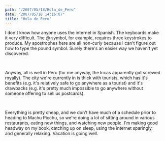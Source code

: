 ```yaml
---
path: "/2007/05/18/Hola_de_Peru" 
date: "2007/05/18 14:16:07" 
title: "Hola de Peru" 
---
```

<p>I don't know how anyone uses the internet in Spanish. The keyboards make it very difficult. The @ symbol, for example, requires three keystrokes to produce. My apostrophes here are all non-curly because I can't figure out how to type the pound symbol. Surely there's an easier way we haven't yet discovered.</p><br><p>Anyway, all is well in Peru (for me anyway, the Incas apparently got screwed royally). The city we're currently in is thick with tourists, which has it's benefits (e.g. it's relatively safe to go anywhere as a tourist) and it's drawbacks (e.g. it's pretty much impossible to go anywhere without someone offering to sell us postcards).</p><br><p>Everything is pretty cheap, and we don't have much of a schedule prior to heading to Machu Picchu, so we're doing a lot of sitting around in various restaurants, eating new things, and watching new people. I'm making good headway on my book, catching up on sleep, using the internet sparingly, and generally relaxing. Vacation is going well.</p>